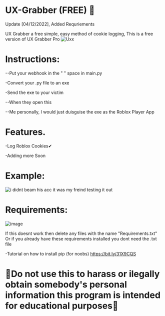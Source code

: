 # UX-Grabber (FREE) 🍪 

Update [04/12/2022], Added Requriements

UX Grabber a free simple, easy method of cookie logging, This is a free version of UX Grabber Pro
![Uxx](https://user-images.githubusercontent.com/111982301/205508444-20bf68d0-5add-4291-bbc9-cf4ca762450d.jpg)


# Instructions:

--Put your webhook in the " " space in main.py

-Convert your .py file to an exe

-Send the exe to your victim

--When they open this 

--Me personally, I would just duisguise the exe as the Roblox Player App
# Features.

-Log Roblox Cookies✔

-Adding more Soon
# Example:
![i didnt beam his acc it was my freind testing it out](https://user-images.githubusercontent.com/111982301/205457683-7bc9b46b-1583-483f-a9bc-7d70717a5efd.jpg)
# Requirements:
![image](https://user-images.githubusercontent.com/111982301/205488432-723db004-3788-4509-ac98-8f8cdfe62a61.png)

If this doesnt work then delete any files with the name "Requirements.txt" Or if you already have these requirements installed you dont need the .txt file

-Tutorial on how to install pip (for noobs) https://bit.ly/31X9CQS















# 🔴Do not use this to harass or ilegally obtain somebody's personal information this program is intended for educational purposes🔴
